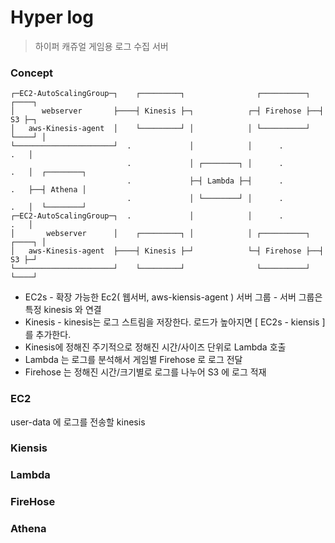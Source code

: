 Hyper log
=========

> 하이퍼 캐쥬얼 게임용 로그 수집 서버

### Concept

```
┌─EC2-AutoScalingGroup─┐    ┌─────────┐                ┌──────────┐  ┌────┐   
│      webserver       ├────┤ Kinesis ├─┐            ┌─┤ Firehose ├──┤ S3 ├─┐
│   aws-Kinesis-agent  │    └─────────┘ │            │ └──────────┘  └────┘ │
└──────────────────────┘  .             │            │      .           .   │
                          .             │ ┌────────┐ │      .           .   │  ┌────────┐
                          .             ├─┤ Lambda ├─┤      .           .   ├──┤ Athena │
                          .             │ └────────┘ │      .           .   │  └────────┘ 
┌─EC2-AutoScalingGroup─┐  .             │            │      .           .   │
│       webserver      │    ┌─────────┐ │            │ ┌──────────┐  ┌────┐ │
│   aws-Kinesis-agent  ├────┤ Kinesis ├─┘            └─┤ Firehose ├──┤ S3 ├─┘
└──────────────────────┘    └─────────┘                └──────────┘  └────┘     
```
- EC2s - 확장 가능한 Ec2( 웹서버, aws-kiensis-agent ) 서버 그룹 - 서버 그룹은 특정 kinesis 와 연결
- Kinesis - kinesis는 로그 스트림을 저장한다. 로드가 높아지면 [ EC2s - kiensis ] 를 추가한다.
- Kinesis에 정해진 주기적으로 정해진 시간/사이즈 단위로 Lambda 호출
- Lambda 는 로그를 분석해서 게임별 Firehose 로 로그 전달
- Firehose 는 정해진 시간/크기별로 로그를 나누어 S3 에 로그 적재

### EC2 
user-data 에 로그를 전송할 kinesis 
### Kiensis 
### Lambda 
### FireHose 
### Athena 
